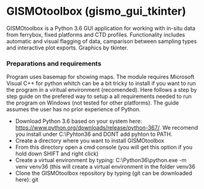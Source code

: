 # GISMOtoolbox (gismo_gui_tkinter)
GISMOtoolbox is a Python 3.6 GUI application for working with in-situ data from ferrybox, fixed platforms and CTD profiles. 
Functionality includes automatic and visual flagging of data, camparison between sampling types and interactive plot exports. 
Graphics by tkinter. 

### Preparations and requirements 
Program uses basemap for showing maps. The module requires Microsoft Visual C++ for python whitch can be a bit tricky to install if you want to run the program in a viritual environment (recomended). Here follows a step by step guide on the prefered way to setup a all requirements needed to run the program on Windows (not tested for other platforms). The guide assumes the user has no prior experience of Python. 

- Download Python 3.6 based on your system here: https://www.python.org/downloads/release/python-367/. We recomend you install under C:\Pyhton36 and DONT add pyhton to PATH. 
- Create a directory where you want to install GISMOtoolbox 
- From this directory open a cmd console (you will get this option if you hold down SHIFT and right click) 
- Create a virtual environment by typing: C:\Python36\python.exe -m venv venv36 (this will create a virtual environment in the folder venv36
- Clone the GISMOtoolbox repository by typing (git can be downloaded here): git 
